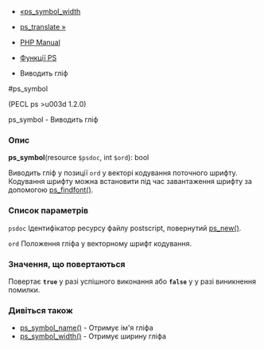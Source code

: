 - [«ps_symbol_width](function.ps-symbol-width.md)
- [ps_translate »](function.ps-translate.md)

- [PHP Manual](index.md)
- [Функції PS](ref.ps.md)
- Виводить гліф

#ps_symbol

(PECL ps \>u003d 1.2.0)

ps_symbol - Виводить гліф

### Опис

**ps_symbol**(resource `$psdoc`, int `$ord`): bool

Виводить гліф у позиції `ord` у векторі кодування поточного шрифту.
Кодування шрифту можна встановити під час завантаження шрифту за допомогою
[ps_findfont()](function.ps-findfont.md).

### Список параметрів

`psdoc`
Ідентифікатор ресурсу файлу postscript, повернутий
[ps_new()](function.ps-new.md).

`ord`
Положення гліфа у векторному шрифт кодування.

### Значення, що повертаються

Повертає **`true`** у разі успішного виконання або **`false`** у
у разі виникнення помилки.

### Дивіться також

- [ps_symbol_name()](function.ps-symbol-name.md) - Отримує ім'я
гліфа
- [ps_symbol_width()](function.ps-symbol-width.md) - Отримує ширину
гліфа
